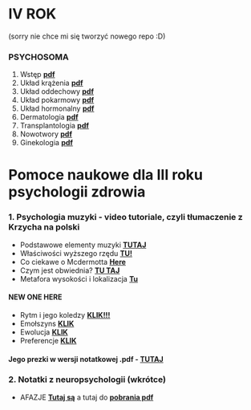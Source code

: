  
# IV ROK 
 
 (sorry nie chce mi się tworzyć nowego repo :D)
 
### PSYCHOSOMA

1. Wstęp [**pdf**](wstep.pdf)
2. Układ krążenia [**pdf**](u.krazenia.pdf)
3. Układ oddechowy [**pdf**](u.oddechowy.pdf)
4. Układ pokarmowy [**pdf**](u.pokarmowy.pdf)
5. Układ hormonalny [**pdf**](u.hormonalny.pdf)
6. Dermatologia [**pdf**](dermatologia.pdf)
7. Transplantologia [**pdf**](Transplantologia.pdf)
8. Nowotwory [**pdf**](Nowotwory.pdf)
9. Ginekologia [**pdf**](Ginekologia.pdf)


# Pomoce naukowe dla III roku psychologii zdrowia

### 1. Psychologia muzyki - **video tutoriale**, czyli tłumaczenie z Krzycha na polski 

  * Podstawowe elementy muzyki [**TUTAJ**](https://drive.google.com/file/d/1z7MydTuXPX-YEliYYxqonH8jO0yG9bIP/view?usp=sharing)
  * Właściwości wyższego rzędu [**TU!**](https://drive.google.com/file/d/1UiifBmnyyTky9YIJfQaQXm3wpy0UA4xm/view?usp=sharing)
  * Co ciekawe o Mcdermotta [**Here**](https://drive.google.com/file/d/1PymHUSm1K50LopuU-4Esknb8eWnhFOp5/view?usp=sharing)
  * Czym jest obwiednia? [**TU TAJ**](https://drive.google.com/file/d/1r_cDYw5Ilp-JoWKGxKzzw4oY_Hj8vCFF/view?usp=sharing)
  * Metafora wysokości i lokalizacja [**Tu**](https://drive.google.com/file/d/1qulwKsZL9VwGxY47fygahyme_ctZGDb0/view?usp=sharing)
  
#### NEW ONE HERE
  
  * Rytm i jego koledzy [**KLIK!!!**](https://drive.google.com/file/d/10yXSKJY4jG9TdSjLkptuTL_Ly1wydt2F/view?usp=sharing)
  * Emołszyns [**KLIK**](https://drive.google.com/file/d/1Ly0WOaRWVb41eeqZbwnX5gXrQ4J_FUnr/view?usp=sharing)
  * Ewolucja [**KLIK**](https://drive.google.com/file/d/1xzXjyyEPVJrW8oOdvXVQo0FDH4QuIh0e/view?usp=sharing)
  * Preferencje [**KLIK**](https://drive.google.com/file/d/1eIU0aIzQz1NPzl_aP9HNLWUM_TKANUyI/view?usp=sharing)

#### Jego prezki w wersji notatkowej .pdf - [**TUTAJ**](Psych_muz.pdf)

### 2. Notatki z neuropsychologii (wkrótce)

 * AFAZJE [**Tutaj są**](Afazje.html) a tutaj do [**pobrania pdf**](Afazje.pdf)

